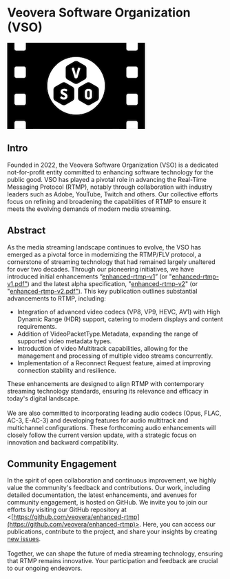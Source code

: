 <!-- THIS FILE IS GENERATED, DON'T EDIT -->

# Veovera Software Organization (VSO)

![veover logo](./vso_logo.png)

## Intro

Founded in 2022, the Veovera Software Organization (VSO) is a dedicated not-for-profit entity committed to enhancing software technology for the public good. VSO has played a pivotal role in advancing the Real-Time Messaging Protocol (RTMP), notably through collaboration with industry leaders such as Adobe, YouTube, Twitch and others. Our collective efforts focus on refining and broadening the capabilities of RTMP to ensure it meets the evolving demands of modern media streaming.

## Abstract

As the media streaming landscape continues to evolve, the VSO has emerged as a pivotal force in modernizing the RTMP/FLV protocol, a cornerstone of streaming technology that had remained largely unaltered for over two decades. Through our pioneering initiatives, we have introduced initial enhancements “[enhanced-rtmp-v1](https://veovera.github.io/enhanced-rtmp/docs/enhanced/enhanced-rtmp-v1)” (or "[enhanced-rtmp-v1.pdf"](https://veovera.github.io/enhanced-rtmp/docs/enhanced/enhanced-rtmp-v1.pdf)) and the latest alpha specification, "[enhanced-rtmp-v2](https://veovera.github.io/enhanced-rtmp/docs/enhanced/enhanced-rtmp-v2)" (or "[enhanced-rtmp-v2.pdf"](https://veovera.github.io/enhanced-rtmp/docs/enhanced/enhanced-rtmp-v2.pdf)). This key publication outlines substantial advancements to RTMP, including:

- Integration of advanced video codecs (VP8, VP9, HEVC, AV1) with High Dynamic Range (HDR) support, catering to modern displays and content requirements.
- Addition of VideoPacketType.Metadata, expanding the range of supported video metadata types.
- Introduction of video Multitrack capabilities, allowing for the management and processing of multiple video streams concurrently.
- Implementation of a Reconnect Request feature, aimed at improving connection stability and resilience.

These enhancements are designed to align RTMP with contemporary streaming technology standards, ensuring its relevance and efficacy in today's digital landscape. \
&nbsp; \
We are also committed to incorporating leading audio codecs (Opus, FLAC, AC-3, E-AC-3) and developing features for audio multitrack and multichannel configurations. These forthcoming audio enhancements will closely follow the current version update, with a strategic focus on innovation and backward compatibility.

## Community Engagement

In the spirit of open collaboration and continuous improvement, we highly value the community's feedback and contributions. Our work, including detailed documentation, the latest enhancements, and avenues for community engagement, is hosted on GitHub. We invite you to join our efforts by visiting our GitHub repository at <[https://github.com/veovera/enhanced-rtmp](https://github.com/veovera/enhanced-rtmp)>. Here, you can access our publications, contribute to the project, and share your insights by creating [new issues](https://github.com/veovera/enhanced-rtmp/issues). \
&nbsp; \
Together, we can shape the future of media streaming technology, ensuring that RTMP remains innovative. Your participation and feedback are crucial to our ongoing endeavors.
